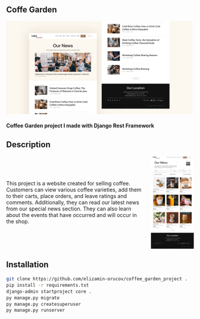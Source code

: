 ## Coffe Garden
<img src="readme_config/images/image_coffee_garden.png" height="250">

#### Coffee Garden project I made with Django Rest Framework

## Description

<div class="container" style="display:flex; align-items: center;">
    <div class="text" style="flex: 1;
    margin-right: 20px;">
        <p>This project is a website created for selling coffee.
        Customers can view various coffee varieties,
        add them to their carts, place orders,
        and leave ratings and comments. Additionally,
        they can read our latest news from our special news section.
        They can also learn about the events that have occurred and will occur in the shop.</p>
    </div>
    <img src="readme_config/images/image_coffee_home.jpg" class="image" height="250">
</div>


## Installation
````bash
git clone https://github.com/elizamin-orucov/coffee_garden_project .
pip install -r requirements.txt
django-admin startproject core .
py manage.py migrate
py manage.py createsuperuser
py manage.py runserver
````